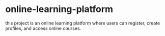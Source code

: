 # online-learning-platform
this project is an online learning platform where users can register, create profiles, and access online courses. 
